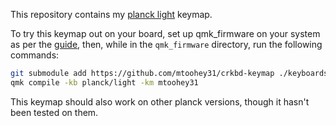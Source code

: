
This repository contains my [planck light](https://drop.com/buy/massdrop-x-olkb-planck-light-mechanical-keyboard) keymap.

To try this keymap out on your board, set up qmk_firmware on your system as per the [guide](https://docs.qmk.fm/#/newbs_getting_started), then, while in the `qmk_firmware` directory, run the following commands:

```bash
git submodule add https://github.com/mtoohey31/crkbd-keymap ./keyboards/planck/keymaps/mtoohey31
qmk compile -kb planck/light -km mtoohey31
```

This keymap should also work on other planck versions, though it hasn't been tested on them.
